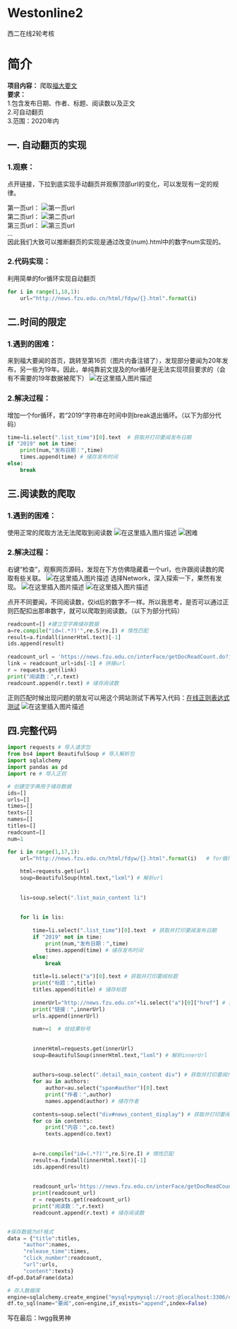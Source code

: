 # Westonline2
西二在线2轮考核

# 简介
**项目内容：** 爬取[福大要文](http://news.fzu.edu.cn/html/fdyw/)  
**要求：**  
1.包含发布日期、作者、标题、阅读数以及正文  
2.可自动翻页  
3.范围：2020年内  

## 一. 自动翻页的实现
### 1.观察：
点开链接，下拉到底实现手动翻页并观察顶部url的变化，可以发现有一定的规律。

第一页url：
![第一页url](https://img-blog.csdnimg.cn/20201226151722595.png)  
第二页url：
![第二页url](https://img-blog.csdnimg.cn/20201226151735567.png)  
第三页url：
![第三页url](https://img-blog.csdnimg.cn/20201226151753595.png)  
...  
因此我们大致可以推断翻页的实现是通过改变(num).html中的数字num实现的。

### 2.代码实现：
利用简单的for循环实现自动翻页
```python
for i in range(1,18,1):
    url="http://news.fzu.edu.cn/html/fdyw/{}.html".format(i)   
```

## 二.时间的限定
### 1.遇到的困难：
来到福大要闻的首页，跳转至第16页（图片内备注错了），发现部分要闻为20年发布，另一些为19年。因此，单纯靠前文提及的for循环是无法实现项目要求的（会有不需要的19年数据被爬下）
![在这里插入图片描述](https://img-blog.csdnimg.cn/20201226163350732.png?x-oss-process=image/watermark,type_ZmFuZ3poZW5naGVpdGk,shadow_10,text_aHR0cHM6Ly9ibG9nLmNzZG4ubmV0L3dlaXhpbl80NzI4MjQwNA==,size_16,color_FFFFFF,t_70)
### 2.解决过程：
增加一个for循环，若“2019”字符串在时间中则break退出循环。（以下为部分代码）

```python
time=li.select(".list_time")[0].text  # 获取并打印要闻发布日期
if "2019" not in time:
	print(num,"发布日期：",time)
	times.append(time) # 储存发布时间
else:
	break
```

## 三.阅读数的爬取
### 1.遇到的困难：
使用正常的爬取方法无法爬取到阅读数
![在这里插入图片描述](https://img-blog.csdnimg.cn/2020122615485420.png)
![困难](https://img-blog.csdnimg.cn/20201226153229382.png?x-oss-process=image/watermark,type_ZmFuZ3poZW5naGVpdGk,shadow_10,text_aHR0cHM6Ly9ibG9nLmNzZG4ubmV0L3dlaXhpbl80NzI4MjQwNA==,size_16,color_FFFFFF,t_70)
### 2.解决过程：
右键“检查”，观察网页源码，发现在下方仿佛隐藏着一个url，也许跟阅读数的爬取有些关联。
![在这里插入图片描述](https://img-blog.csdnimg.cn/20201226155229731.png?x-oss-process=image/watermark,type_ZmFuZ3poZW5naGVpdGk,shadow_10,text_aHR0cHM6Ly9ibG9nLmNzZG4ubmV0L3dlaXhpbl80NzI4MjQwNA==,size_16,color_FFFFFF,t_70)
选择Network，深入探索一下，果然有发现。
![在这里插入图片描述](https://img-blog.csdnimg.cn/20201226155959141.png?x-oss-process=image/watermark,type_ZmFuZ3poZW5naGVpdGk,shadow_10,text_aHR0cHM6Ly9ibG9nLmNzZG4ubmV0L3dlaXhpbl80NzI4MjQwNA==,size_16,color_FFFFFF,t_70)
![在这里插入图片描述](https://img-blog.csdnimg.cn/20201226160255112.png?x-oss-process=image/watermark,type_ZmFuZ3poZW5naGVpdGk,shadow_10,text_aHR0cHM6Ly9ibG9nLmNzZG4ubmV0L3dlaXhpbl80NzI4MjQwNA==,size_16,color_FFFFFF,t_70)

点开不同要闻，不同阅读数，仅id后的数字不一样。所以我思考，是否可以通过正则匹配扣出那串数字，就可以爬取到阅读数。（以下为部分代码）

```python
readcount=[] #建立空字典储存数据
a=re.compile("id=(.*?)'",re.S|re.I) # 惰性匹配       
result=a.findall(innerHtml.text)[-1]
ids.append(result)
        
readcount_url = 'https://news.fzu.edu.cn/interFace/getDocReadCount.do?id=' # 获取并打印阅读数
link = readcount_url+ids[-1] # 拼接url
r = requests.get(link)
print("阅读数：",r.text)
readcount.append(r.text) # 储存阅读数
```

正则匹配时候出现问题的朋友可以用这个网站测试下再写入代码：[在线正则表达式测试](https://tool.oschina.net/regex)
![在这里插入图片描述](https://img-blog.csdnimg.cn/20201226164104853.png?x-oss-process=image/watermark,type_ZmFuZ3poZW5naGVpdGk,shadow_10,text_aHR0cHM6Ly9ibG9nLmNzZG4ubmV0L3dlaXhpbl80NzI4MjQwNA==,size_16,color_FFFFFF,t_70)

## 四.完整代码

```python
import requests # 导入请求包
from bs4 import BeautifulSoup # 导入解析包
import sqlalchemy
import pandas as pd
import re # 导入正则

# 创建空字典用于储存数据
ids=[] 
urls=[]
times=[]
texts=[]
names=[]
titles=[]
readcount=[] 
num=1

for i in range(1,17,1): 
    url="http://news.fzu.edu.cn/html/fdyw/{}.html".format(i)   # for循环实现自动翻页
    
    html=requests.get(url)    
    soup=BeautifulSoup(html.text,"lxml") # 解析url
    
    
    lis=soup.select(".list_main_content li")
    
   
    for li in lis:
        
        time=li.select(".list_time")[0].text  # 获取并打印要闻发布日期
        if "2019" not in time:
            print(num,"发布日期：",time)
            times.append(time) # 储存发布时间
        else:
            break
            
        title=li.select("a")[0].text # 获取并打印要闻标题
        print("标题：",title) 
        titles.append(title) # 储存标题
        
        innerUrl="http://news.fzu.edu.cn"+li.select("a")[0]["href"] # 获取并打印单条要闻网页链接
        print("链接：",innerUrl)   
        urls.append(innerUrl)
        
        num+=1  # 给结果标号
        
        
        innerHtml=requests.get(innerUrl)
        soup=BeautifulSoup(innerHtml.text,"lxml") # 解析innerUrl
        
        
        authors=soup.select(".detail_main_content div") # 获取并打印要闻作者
        for au in authors:
            author=au.select("span#author")[0].text
            print("作者：",author)
            names.append(author) # 储存作者
            
        contents=soup.select("div#news_content_display") # 获取并打印要闻内容
        for co in contents:
            print("内容：",co.text)  
            texts.append(co.text)
            
        
        a=re.compile("id=(.*?)'",re.S|re.I) # 惰性匹配       
        result=a.findall(innerHtml.text)[-1]
        ids.append(result)
        
        
        readcount_url='https://news.fzu.edu.cn/interFace/getDocReadCount.do?id='+ids[-1] # 获取并打印阅读数
        print(readcount_url)
        r = requests.get(readcount_url)
        print("阅读数：",r.text)
        readcount.append(r.text) # 储存阅读数


#保存数据为df格式
data = {"title":titles,
     "author":names,
     "release_time":times,
     "click_number":readcount,
     "url":urls,
     "content":texts}
df=pd.DataFrame(data)

# 存入数据库
engine=sqlalchemy.create_engine("mysql+pymysql://root:@localhost:3306/demo")
df.to_sql(name="要闻",con=engine,if_exists="append",index=False)
```


写在最后：lwgg我男神
